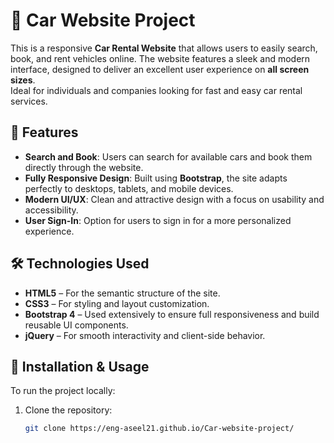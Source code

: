  # 🚗 Car Website Project

This is a responsive **Car Rental Website** that allows users to easily search, book, and rent vehicles online. The website features a sleek and modern interface, designed to deliver an excellent user experience on **all screen sizes**.  
Ideal for individuals and companies looking for fast and easy car rental services.

## 🔑 Features

- **Search and Book**: Users can search for available cars and book them directly through the website.
- **Fully Responsive Design**: Built using **Bootstrap**, the site adapts perfectly to desktops, tablets, and mobile devices.
- **Modern UI/UX**: Clean and attractive design with a focus on usability and accessibility.
- **User Sign-In**: Option for users to sign in for a more personalized experience.
## 🛠 Technologies Used

- **HTML5** – For the semantic structure of the site.
- **CSS3** – For styling and layout customization.
- **Bootstrap 4** – Used extensively to ensure full responsiveness and build reusable UI components.
- **jQuery** – For smooth interactivity and client-side behavior.

## 🚀 Installation & Usage

To run the project locally:

1. Clone the repository:
   ```bash
   git clone https://eng-aseel21.github.io/Car-website-project/
